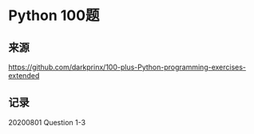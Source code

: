 # Python 100题
## 来源
https://github.com/darkprinx/100-plus-Python-programming-exercises-extended
## 记录
20200801 Question 1-3
